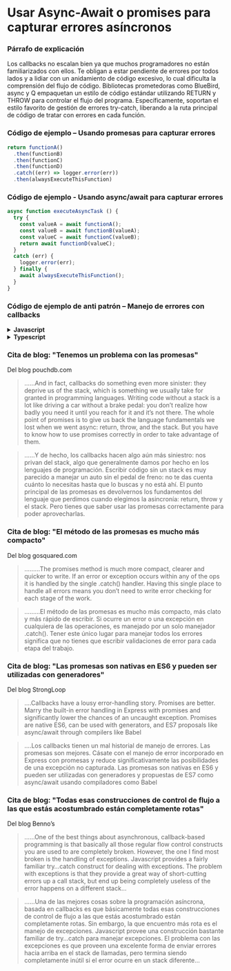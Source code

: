 # Usar Async-Await o promises para capturar errores asíncronos

### Párrafo de explicación

Los callbacks no escalan bien ya que muchos programadores no están familiarizados con ellos. Te obligan a estar pendiente de errores por todos lados y a lidiar con un anidamiento de código excesivo, lo cual dificulta la comprensión del flujo de código. Bibliotecas prometedoras como BlueBird, async y Q empaquetan un estilo de código estándar utilizando RETURN y THROW para controlar el flujo del programa. Específicamente, soportan el estilo favorito de gestión de errores try-catch, liberando a la ruta principal de código de tratar con errores en cada función.

### Código de ejemplo – Usando promesas para capturar errores

```javascript
return functionA()
  .then(functionB)
  .then(functionC)
  .then(functionD)
  .catch((err) => logger.error(err))
  .then(alwaysExecuteThisFunction)
```

### Código de ejemplo - Usando async/await para capturar errores

```javascript
async function executeAsyncTask () {
  try {
    const valueA = await functionA();
    const valueB = await functionB(valueA);
    const valueC = await functionC(valueB);
    return await functionD(valueC);
  }
  catch (err) {
    logger.error(err);
  } finally {
    await alwaysExecuteThisFunction();
  }
}
```
### Código de ejemplo de anti patrón – Manejo de errores con callbacks

<details>
<summary><strong>Javascript</strong></summary>

```javascript
getData(someParameter, function(err, result) {
    if(err !== null) {
        // Hacer algo como llamar el callback y pasar el error
        getMoreData(a, function(err, result) {
            if(err !== null) {
                // Hacer algo como llamar el callback y pasar el error
                getMoreData(b, function(c) {
                    getMoreData(d, function(e) {
                        if(err !== null ) {
                            // ¿Ya te diste cuenta? 
                        }
                    })
                });
            }
        });
    }
});
```

</details>

<details>
<summary><strong>Typescript</strong></summary>

```typescript
getData(someParameter, function(err: Error | null, resultA: ResultA) {
  if(err !== null) {
    // do something like calling the given callback function and pass the error
    getMoreData(resultA, function(err: Error | null, resultB: ResultB) {
      if(err !== null) {
        // do something like calling the given callback function and pass the error
        getMoreData(resultB, function(resultC: ResultC) {
          getMoreData(resultC, function(err: Error | null, d: ResultD) {
            if(err !== null) {
              // you get the idea?
            }
          })
        });
      }
    });
  }
});
```
</details>

### Cita de blog: "Tenemos un problema con las promesas"

 Del blog pouchdb.com

 > ……And in fact, callbacks do something even more sinister: they deprive us of the stack, which is something we usually take for granted in programming languages. Writing code without a stack is a lot like driving a car without a brake pedal: you don’t realize how badly you need it until you reach for it and it’s not there. The whole point of promises is to give us back the language fundamentals we lost when we went async: return, throw, and the stack. But you have to know how to use promises correctly in order to take advantage of them.

 > ……Y de hecho, los callbacks hacen algo aún más siniestro: nos privan del stack, algo que generalmente damos por hecho en los lenguajes de programación. Escribir código sin un stack es muy parecido a manejar un auto sin el pedal de freno: no te das cuenta cuánto lo necesitas hasta que lo buscas y no está ahí. El punto principal de las promesas es devolvernos los fundamentos del lenguaje que perdimos cuando elegimos la asincronía: return, throw y el stack. Pero tienes que saber usar las promesas correctamente para poder aprovecharlas.

### Cita de blog: "El método de las promesas es mucho más compacto"

 Del blog gosquared.com

 > ………The promises method is much more compact, clearer and quicker to write. If an error or exception occurs within any of the ops it is handled by the single .catch() handler. Having this single place to handle all errors means you don’t need to write error checking for each stage of the work.

 > ………El método de las promesas es mucho más compacto, más clato y más rápido de escribir. Si ocurre un error o una excepción en cualquiera de las operaciones, es manejado por un solo manejador .catch(). Tener este único lugar para manejar todos los errores significa que no tienes que escribir validaciones de error para cada etapa del trabajo.

### Cita de blog: "Las promesas son nativas en ES6 y pueden ser utilizadas con generadores"

 Del blog StrongLoop

 > ….Callbacks have a lousy error-handling story. Promises are better. Marry the built-in error handling in Express with promises and significantly lower the chances of an uncaught exception. Promises are native ES6, can be used with generators, and ES7 proposals like async/await through compilers like Babel

 > ….Los callbacks tienen un mal historial de manejo de errores. Las promesas son mejores. Cásate con el manejo de error incorporado en Express con promesas y reduce significativamente las posibilidades de una excepción no capturada. Las promesas son nativas en ES6 y pueden ser utilizadas con generadores y propuestas de ES7 como async/await usando compiladores como Babel

### Cita de blog: "Todas esas construcciones de control de flujo a las que estás acostumbrado están completamente rotas"

 Del blog Benno’s

 > ……One of the best things about asynchronous, callback-based programming is that basically all those regular flow control constructs you are used to are completely broken. However, the one I find most broken is the handling of exceptions. Javascript provides a fairly familiar try…catch construct for dealing with exceptions. The problem with exceptions is that they provide a great way of short-cutting errors up a call stack, but end up being completely useless of the error happens on a different stack…


 > ……Una de las mejores cosas sobre la programación asíncrona, basada en callbacks es que básicamente todas esas construcciones de control de flujo a las que estás acostumbrado están completamente rotas. Sin embargo, la que encuentro más rota es el manejo de excepciones. Javascript provee una construcción bastante familiar de try…catch para manejar excepciones. El problema con las excepciones es que proveen una excelente forma de enviar errores hacia arriba en el stack de llamadas, pero termina siendo completamente inútil si el error ocurre en un stack diferente...
